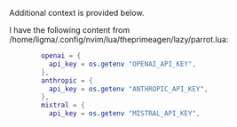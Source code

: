 Additional context is provided below.

I have the following content from /home/ligma/.config/nvim/lua/theprimeagen/lazy/parrot.lua:

```lua
        openai = {
          api_key = os.getenv "OPENAI_API_KEY",
        },
        anthropic = {
          api_key = os.getenv "ANTHROPIC_API_KEY",
        },
        mistral = {
          api_key = os.getenv "MISTRAL_API_KEY",
```





